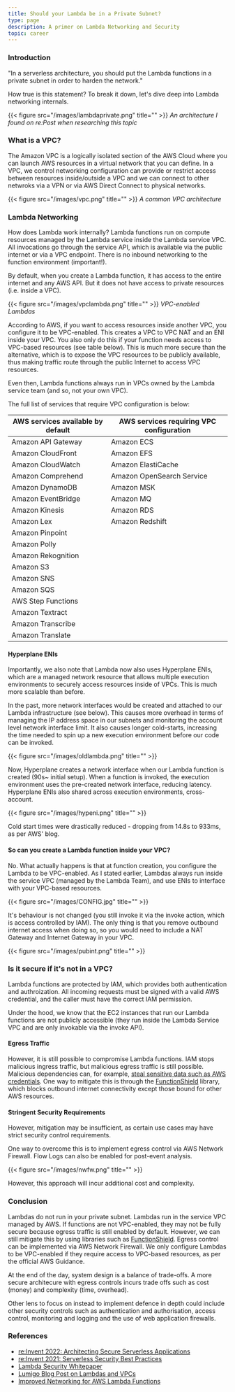 ```yaml
---
title: Should your Lambda be in a Private Subnet?
type: page
description: A primer on Lambda Networking and Security
topic: career
---
```


### Introduction

"In a serverless architecture, you should put the Lambda functions in a private subnet in order to harden the network."  

How true is this statement? To break it down, let's dive deep into Lambda networking internals.  

{{< figure src="/images/lambdaprivate.png" title="" >}}
*An architecture I found on re:Post when researching this topic*

### What is a VPC?

The Amazon VPC is a logically isolated section of the AWS Cloud where you can launch AWS resources in a virtual network that you can define. In a VPC, we control networking configuration can provide or restrict access between resources inside/outside a VPC and we can connect to other netwroks via a VPN or via AWS Direct Connect to physical networks.  

{{< figure src="/images/vpc.png" title="" >}}
*A common VPC architecture*

### Lambda Networking

How does Lambda work internally? Lambda functions run on compute resources managed by the Lambda service inside the Lambda service VPC. All invocations go through the service API, which is available via the public internet or via a VPC endpoint. There is no inbound networking to the function environment (important!).    

By default, when you create a Lambda function, it has access to the entire internet and any AWS API. But it does not have access to private resources (i.e. inside a VPC).  

{{< figure src="/images/vpclambda.png" title="" >}}
*VPC-enabled Lambdas*

According to AWS, if you want to access resources inside another VPC, you configure it to be VPC-enabled. This creates a VPC to VPC NAT and an ENI inside your VPC. You also only do this if your function needs access to VPC-based resources (see table below). This is much more secure than the alternative, which is to expose the VPC resources to be publicly available, thus making traffic route through the public Internet to access VPC resources.  

Even then, Lambda functions always run in VPCs owned by the Lambda service team (and so, not your own VPC).  

The full list of services that require VPC configuration is below:  

|AWS services available by default|AWS services requiring VPC configuration |
|---|---|
| Amazon API Gateway | Amazon ECS  |
| Amazon CloudFront | Amazon EFS  |
| Amazon CloudWatch | Amazon ElastiCache  |
| Amazon Comprehend | Amazon OpenSearch Service  |
| Amazon DynamoDB | Amazon MSK  |
| Amazon EventBridge | Amazon MQ  |
| Amazon Kinesis | Amazon RDS  |
| Amazon Lex | Amazon Redshift  |
| Amazon Pinpoint |    |
| Amazon Polly |    |
| Amazon Rekognition |    |
| Amazon S3 |    |
| Amazon SNS |    |
| Amazon SQS |    |
| AWS Step Functions |    |
| Amazon Textract |    |
| Amazon Transcribe |    |
| Amazon Translate |    |

#### Hyperplane ENIs

Importantly, we also note that Lambda now also uses Hyperplane ENIs, which are a managed network resource that allows multiple execution environments to securely access resources inside of VPCs. This is much more scalable than before.  

In the past, more network interfaces would be created and attached to our Lambda infrastructure (see below). This causes more overhead in terms of managing the IP address space in our subnets and monitoring the account level network interface limit. It also causes longer cold-starts, increasing the time needed to spin up a new execution environment before our code can be invoked.  

{{< figure src="/images/oldlambda.png" title="" >}}

Now, Hyperplane creates a network interface when our Lambda function is created (90s~ initial setup). When a function is invoked, the execution environment uses the pre-created network interface, reducing latency. Hyperplane ENIs also shared across execution environments, cross-account.  

{{< figure src="/images/hypeni.png" title="" >}}

Cold start times were drastically reduced - dropping from 14.8s to 933ms, as per AWS' blog.  

#### So can you create a Lambda function inside your VPC?

No. What actually happens is that at function creation, you configure the Lambda to be VPC-enabled. As I stated earlier, Lambdas always run inside the service VPC (managed by the Lambda Team), and use ENIs to interface with your VPC-based resources.   

{{< figure src="/images/CONFIG.jpg" title="" >}}

It's behaviour is not changed (you still invoke it via the invoke action, which is access controlled by IAM). The only thing is that you remove outbound internet access when doing so, so you would need to include a NAT Gateway and Internet Gateway in your VPC.  

{{< figure src="/images/pubint.png" title="" >}}

### Is it secure if it's not in a VPC?

Lambda functions are protected by IAM, which provides both authentication and authroization. All incoming requests must be signed with a valid AWS credential, and the caller must have the correct IAM permission.  

Under the hood, we know that the EC2 instances that run our Lambda functions are not publicly accessible (they run inside the Lambda Service VPC and are only invokable via the invoke API).  

#### Egress Traffic

However, it is still possible to compromise Lambda functions. IAM stops malicious ingress traffic, but malicious egress traffic is still possible. Malicious dependencies can, for example, [steal sensitive data such as AWS credentials](https://www.youtube.com/watch?v=jUhiPj6h_L8&t=789s). One way to mitigate this is through the [FunctionShield](https://github.com/puresec/FunctionShield) library, which blocks outbound internet connectivity except those bound for other AWS resources.  

#### Stringent Security Requirements

However, mitigation may be insufficient, as certain use cases may have strict security control requirements.  

One way to overcome this is to implement egress control via AWS Network Firewall. Flow Logs can also be enabled for post-event analysis.  

{{< figure src="/images/nwfw.png" title="" >}}

However, this approach will incur additional cost and complexity.  

### Conclusion

Lambdas do not run in your private subnet. Lambdas run in the service VPC managed by AWS. If functions are not VPC-enabled, they may not be fully secure because egress traffic is still enabled by default. However, we can still mitigate this by using libraries such as [FunctionShield](https://github.com/puresec/FunctionShield). Egress control can be implemented via AWS Network Firewall. We only configure Lambdas to be VPC-enabled if they require access to VPC-based resources, as per the official AWS Guidance.   

At the end of the day, system design is a balance of trade-offs. A more secure architecure with egress controls incurs trade offs such as cost (money) and complexity (time, overhead).  

Other lens to focus on instead to implement defence in depth could include other security controls such as authentication and authorisation, access control, monitoring and logging and the use of web application firewalls.  

### References

- [re:Invent 2022: Architecting Secure Serverless Applications](https://www.youtube.com/watch?v=A8iHQjHv8nY)
- [re:Invent 2021: Serverless Security Best Practices](https://www.youtube.com/watch?v=nEaAuX4O9TU)
- [Lambda Security Whitepaper](https://aws.amazon.com/lambda/security-overview-of-aws-lambda)
- [Lumigo Blog Post on Lambdas and VPCs](https://lumigo.io/aws-lambda-deployment/lambda-vpc/)
- [Improved Networking for AWS Lambda Functions](https://aws.amazon.com/blogs/compute/announcing-improved-vpc-networking-for-aws-lambda-functions/)
